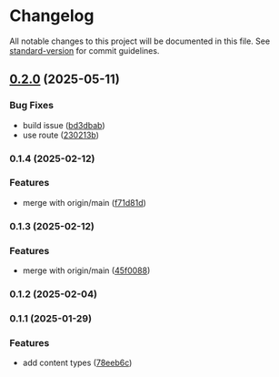 # Changelog

All notable changes to this project will be documented in this file. See [standard-version](https://github.com/conventional-changelog/standard-version) for commit guidelines.

## [0.2.0](https://github.com/montasim/content-types-lite/compare/v0.1.4...v0.2.0) (2025-05-11)


### Bug Fixes

* build issue ([bd3dbab](https://github.com/montasim/content-types-lite/commit/bd3dbab71d51bb890153b91c96530a21b4289717))
* use route ([230213b](https://github.com/montasim/content-types-lite/commit/230213b429ea00ad11322a0d198b7a7f5b9599ae))

### 0.1.4 (2025-02-12)


### Features

* merge with origin/main ([f71d81d](https://github.com/montasim/content-types-lite/commit/f71d81de85720fe21f401cc00e514a56b7f80fca))

### 0.1.3 (2025-02-12)


### Features

* merge with origin/main ([45f0088](https://github.com/montasim/content-types-lite/commit/45f0088071756a5bc9a0cd9c97ea9512bc51b2c8))

### 0.1.2 (2025-02-04)

### 0.1.1 (2025-01-29)


### Features

* add content types ([78eeb6c](https://github.com/montasim/content-types-lite/commit/78eeb6ca02149b23e1486078e8b02ac009faf0b5))
